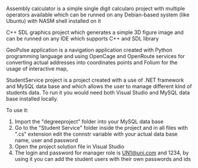 Assembly calculator is a simple single digit calcularo project with multiple operators available which can be runned on any Debian-based system (like Ubuntu) with NASM shell installed on it 

C++ SDL graphics project which generates a simple 3D figure image and can be runned on any IDE which supports C++ and SDL library

GeoPulse application is a navigation application created with Python programming language and using OpenCage and OpenRoute services for converting actual addresses into coordinates points and Folium for the usage of interactive map, 

StudentService project is a project created with a use of .NET framework and MySQL data base and which allows the user to manage different kind of students data. To run it you would need both Visual Studio and MySQL data base installed locally. 

To use it: 

1. Import the "degreeproject" folder into your MySQL data base 
2. Go to the "Student Service" folder inside the project and in all files with ".cs" extension edit the connstr variable with your actual data base name, user and password
3. Open the project solution file in Visual Studio
4. The login and password for manager role is UN1@uni.com and 1234, by using it you can add the student users with their own passwords and ids
